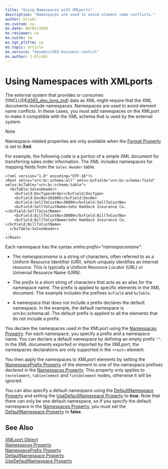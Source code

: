 ```yaml
---
title: "Using Namespaces with XMLports"
description: "Namespaces are used to avoid element name conflicts."
author: blrobl
ms.custom: na
ms.date: 04/01/2020
ms.reviewer: na
ms.suite: na
ms.tgt_pltfrm: na
ms.topic: article
ms.service: "dynamics365-business-central"
ms.author: t-blrobl
---
```


# Using Namespaces with XMLports
The external system that provides or consumes [!INCLUDE[d365_dev_long_md](includes/d365_dev_long_md.md)] data as XML might require that the XML documents include namespaces. Namespaces are used to avoid element name conflicts. In these cases, you must add namespaces on the XMLport to make it compatible with the XML schema that is used by the external system.

> [!NOTE]  
> Namespace-related properties are only available when the [Format Property](properties/devenv-format-xmlports-property.md) is set to **Xml**.

For example, the following code is a portion of a simple XML document for transferring sales order information. The XML includes namespaces for mapping fields from the `Sales Header` table.

```
<?xml version="1.0" encoding="UTF-16"?>  
<Root xmlns="urn:bc:schema:all" xmlns:bcField="urn:bc:schema:field" xmlns:bcTable="urn:bc:schema:table">  
  <bcTable:SalesHeader>  
    <bcField:DocType>Order</bcField:DocType>  
    <bcField:DocNo>101005</bcField:DocNo>  
    <bcField:SellToCustNo>30000</bcField:SellToCustNo>  
    <bcField:SellToCustName>John Haddock Insurance Co.</bcField:SellToCustName>  
    <bcField:BillToCustNo>30000</bcField:BillToCustNo>  
    <bcField:BillToCustName>John Haddock Insurance Co.</bcField:BillToCustName>  
  </bcTable:SalesHeader>  
...  
</Root>
```
Each namespace has the syntax *xmlns:prefix="namespacename"*.

- The *namespacename* is a string of characters, often referred to as a Uniform Resource Identifier (URI), which uniquely identifies an Internet resource. This is typically a Uniform Resource Locator (URL) or Universal Resource Name (URN).

- The *prefix* is a short string of characters that acts as an alias for the namespace name. The prefix is applied to specific elements in the XML document. The example includes the prefixes `bcField` and `bcTable`.

- A namespace that does not include a prefix declares the default namespace. In the example, the default namespace is urn:bc:schema:all. The default prefix is applied to all the elements that do not include a prefix.

You declare the namespaces used in the XMLport using the [Namespaces Property](properties/devenv-namespaces-property.md). For each namespace, you specify a prefix and a namespace name. You can declare a default namespace by defining an empty prefix `""`. In the XML documents exported or imported by the XMLport, the namespaces declarations are only supported in the `<root>` element. 
 
You then apply the namespaces to XMLport elements by setting the [NamespacePrefix Property](properties/devenv-namespaceprefix-property.md) of the element to one of the namespace prefixes declared in the [Namespaces Property](properties/devenv-namespaces-property.md). This property only applies to `textelement`, `tableelement` and `fieldelement` nodes, otherwise it will be ignored.

You can also specify a default namespace using the [DefaultNamespace Property](properties/devenv-defaultnamespace-property.md) and setting the [UseDefaultNamespace Property](properties/devenv-usedefaultnamespace-property.md) to **true**. Note that there can only be one default namespace, so if you specify the default namespace in the [Namespaces Property](properties/devenv-namespaces-property.md), you must set the [DefaultNamespace Property](properties/devenv-defaultnamespace-property.md) to **false**. 


## See Also
[XMLport Object](devenv-xmlport-object.md)  
[Namespaces Property](properties/devenv-namespaces-property.md)   
[NamespacePrefix Property](properties/devenv-namespaceprefix-property.md)  
[DefaultNamespace Property](properties/devenv-defaultnamespace-property.md)  
[UseDefaultNamespace Property](properties/devenv-usedefaultnamespace-property.md)
